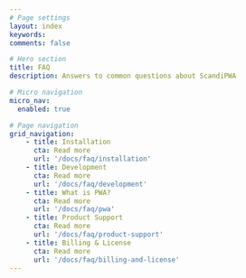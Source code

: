 ```yaml
---
# Page settings
layout: index
keywords:
comments: false

# Hero section
title: FAQ
description: Answers to common questions about ScandiPWA

# Micro navigation
micro_nav:
  enabled: true

# Page navigation
grid_navigation:
    - title: Installation
      cta: Read more
      url: '/docs/faq/installation'
    - title: Development
      cta: Read more
      url: '/docs/faq/development'
    - title: What is PWA?
      cta: Read more
      url: '/docs/faq/pwa'
    - title: Product Support
      cta: Read more
      url: '/docs/faq/product-support'
    - title: Billing & License
      cta: Read more
      url: '/docs/faq/billing-and-license'
---
```


